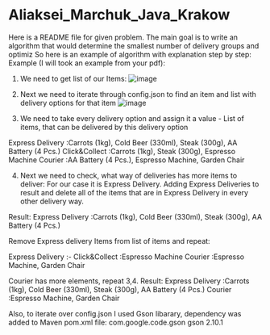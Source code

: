 # Aliaksei_Marchuk_Java_Krakow
Here is a README file for given problem.
The main goal is to write an algorithm that would determine the smallest number of delivery groups and optimiz
So here is an example of algorithm with explanation step by step:
Example (I will took an example from your pdf):

1. We need to get list of our Items:
   ![image](https://github.com/JON1MAN/Aliaksei_Marchuk_Java_Krakow/assets/117488279/735b37af-dea4-4f8c-97ec-799478b604a5)
   
2. Next we need to iterate through config.json to find an item and list with delivery options for that item
   ![image](https://github.com/JON1MAN/Aliaksei_Marchuk_Java_Krakow/assets/117488279/1569ca1e-3f49-4aff-9576-b5d63ecad467)
   
3. We need to take every delivery option and assign it a value - List of items, that can be delivered by
this delivery option

Express Delivery :Carrots (1kg), Cold Beer (330ml), Steak (300g), AA Battery (4 Pcs.)
Click&Collect    :Carrots (1kg), Steak (300g), Espresso Machine
Courier          :AA Battery (4 Pcs.), Espresso Machine, Garden Chair

4. Next we need to check, what way of deliveries has more items to deliver:
For our case it is Express Delivery.
Adding Express Deliveries to result and delete all of the items that are in
Express Delivery in every other delivery way.

Result:
Express Delivery :Carrots (1kg), Cold Beer (330ml), Steak (300g), AA Battery (4 Pcs.)

Remove Express delivery Items from list of items and repeat:

Express Delivery :-
Click&Collect    :Espresso Machine
Courier          :Espresso Machine, Garden Chair

Courier has more elements, repeat 3,4.
Result:
Express Delivery :Carrots (1kg), Cold Beer (330ml), Steak (300g), AA Battery (4 Pcs.)
Courier          :Espresso Machine, Garden Chair



Also, to iterate over config.json I used Gson libarary, dependency was added to
Maven pom.xml file:
<dependencies>
        <!-- https://mvnrepository.com/artifact/com.google.code.gson/gson -->
        <dependency>
            <groupId>com.google.code.gson</groupId>
            <artifactId>gson</artifactId>
            <version>2.10.1</version>
        </dependency>
    </dependencies>
